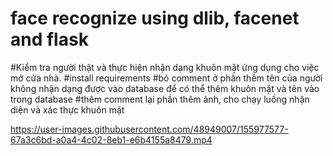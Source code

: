 # face recognize using dlib, facenet and flask
#Kiểm tra người thật và thực hiện nhận dạng khuôn mặt ứng dụng cho việc mở cửa nhà.
#install requirements
#bỏ comment ở phần thêm tên của người không nhận dạng được vào database để có thể thêm khuôn mặt và tên vào trong database
#thêm comment lại phần thêm ảnh, cho chạy luồng nhận diện và xác thực khuôn mặt


https://user-images.githubusercontent.com/48949007/155977577-67a3c6bd-a0a4-4c02-8eb1-e6b4155a8479.mp4

